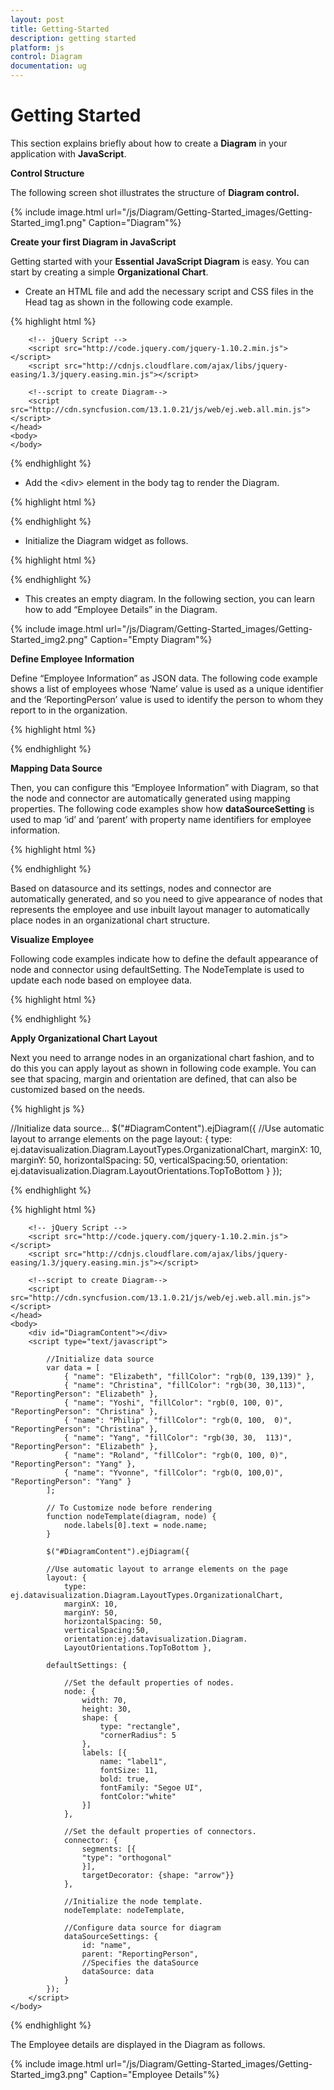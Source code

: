```yaml
---
layout: post
title: Getting-Started
description: getting started
platform: js
control: Diagram
documentation: ug
---
```


# Getting Started

This section explains briefly about how to create a **Diagram** in your application with **JavaScript**.

**Control Structure**

The following screen shot illustrates the structure of **Diagram control.**

{% include image.html url="/js/Diagram/Getting-Started_images/Getting-Started_img1.png" Caption="Diagram"%}

**Create your first Diagram in JavaScript**

Getting started with your **Essential JavaScript Diagram** is easy. You can start by creating a simple **Organizational Chart**.

* Create an HTML file and add the necessary script and CSS files in the Head tag as shown in the following code example.

{% highlight html %}

<html xmlns="http://www.w3.org/1999/xhtml">
	<head>
		<title>Getting Started With Diagram Control For Javascript</title>
	
		<!-- jQuery Script -->
		<script src="http://code.jquery.com/jquery-1.10.2.min.js"></script>
		<script src="http://cdnjs.cloudflare.com/ajax/libs/jquery-easing/1.3/jquery.easing.min.js"></script>
		
		<!--script to create Diagram-->
		<script src="http://cdn.syncfusion.com/13.1.0.21/js/web/ej.web.all.min.js"></script>
	</head>
	<body>
	</body>
</html>

{% endhighlight %}

* Add the &lt;div&gt; element in the body tag to render the Diagram.

{% highlight html %}

<html>
	<head>
	<!-- header -->
	</head>
	<body>
		<div id="DiagramContent"></div>
	</body>
</html>

{% endhighlight %}

* Initialize the Diagram widget as follows.

{% highlight html %}


<body>
	<div id="DiagramContent"></div>
	<script type="text/javascript">
		$("#DiagramContent").ejDiagram({
		width: "100%",
		height: "600px",
		});
	</script>
</body>


{% endhighlight %}

* This creates an empty diagram. In the following section, you can learn how to add “Employee Details” in the Diagram.

{% include image.html url="/js/Diagram/Getting-Started_images/Getting-Started_img2.png" Caption="Empty Diagram"%}

**Define Employee Information**

Define “Employee Information” as JSON data. The following code example shows a list of employees whose ‘Name’ value is used as a unique identifier and the ‘ReportingPerson’ value is used to identify the person to whom they report to in the organization.

{% highlight html %}


<script type="text/javascript">

	//Initialize data source...
	var data = [
		{ "name": "Elizabeth", "fillColor": "rgb(0, 139,139)" },
		{ "name": "Christina", "fillColor": "rgb(30, 30,113)", "ReportingPerson": "Elizabeth" },
		{ "name": "Yoshi", "fillColor": "rgb(0, 100, 0)", "ReportingPerson": "Christina" },
		{ "name": "Philip", "fillColor": "rgb(0, 100,  0)", "ReportingPerson": "Christina" },
		{ "name": "Yang", "fillColor": "rgb(30, 30,  113)", "ReportingPerson": "Elizabeth" },
		{ "name": "Roland", "fillColor": "rgb(0, 100, 0)", "ReportingPerson": "Yang" },
		{ "name": "Yvonne", "fillColor": "rgb(0, 100,0)", "ReportingPerson": "Yang" }
		];  
		
	$("#DiagramContent").ejDiagram({
	width: "100%",
	height: "600px",
	});
	
</script>

{% endhighlight %}

**Mapping Data Source**

Then, you can configure this “Employee Information” with Diagram, so that the node and connector are automatically generated using mapping properties. The following code examples show how **dataSourceSetting** is used to map ‘id’ and ‘parent’ with property name identifiers for employee information.

{% highlight html %}

<script type="text/javascript">
    //Initialize data source...
    $("#DiagramContent").ejDiagram({

    //Configure data source for diagram
	dataSourceSettings: {
		id: "name",
		parent: "ReportingPerson",
		
		//Specifies the dataSource
		dataSource: data  
		} 
	});             
</script>

{% endhighlight %}

Based on datasource and its settings, nodes and connector are automatically generated, and so you need to give appearance of nodes that represents the employee and use inbuilt layout manager to automatically place nodes in an organizational chart structure.

**Visualize Employee**

Following code examples indicate how to define the default appearance of node and connector using defaultSetting. The NodeTemplate is used to update each node based on employee data. 

{% highlight html %}

<script type="text/javascript">
	// To Customize node before rendering
	function nodeTemplate(diagram, node) {
		node.labels[0].text = node.name;
	}
	
	//Initialize data source...
	$("#DiagramContent").ejDiagram({
		defaultSettings: {
			//Set the default properties of nodes.
			node: {
				width: 70,
				height: 30,
				shape: {
					type: "rectangle",
					"cornerRadius": 5
				},
				labels: [ {
					name: "label1",
					fontSize: 11,
					bold: true,
					fontFamily: "Segoe UI",
					fontColor:"white"
				}]
			},

			//Set the default properties of connectors.
			connector: {
				segments: [{
					"type": "orthogonal"
				}],
				targetDecorator: {shape: "arrow"}
			}
		},

		//Initialize the node template.
		nodeTemplate: nodeTemplate,

		//Configure data source for diagram
		dataSourceSettings: { 
			id: "name", 
			parent: "ReportingPerson",
			//Specifies the dataSource
			dataSource: data  
		} 
	});
</script>

{% endhighlight %}

**Apply Organizational Chart Layout**

Next you need to arrange nodes in an organizational chart fashion, and to do this you can apply layout as shown in following code example. You can see that spacing, margin and orientation are defined, that can also be customized based on the needs. 

{% highlight js %}
		
//Initialize data source...
$("#DiagramContent").ejDiagram({
	//Use automatic layout to arrange elements on the page
	layout: {
		type: ej.datavisualization.Diagram.LayoutTypes.OrganizationalChart,
	    marginX: 10,
	    marginY: 50,
	    horizontalSpacing: 50,
	    verticalSpacing:50,
	    orientation: ej.datavisualization.Diagram.LayoutOrientations.TopToBottom }
});             

{% endhighlight %} 

{% highlight html %}

<html xmlns="http://www.w3.org/1999/xhtml">
	<head>
		<title>
		Getting Started With Diagram Control For Javascript
		</title>
		
		<!-- jQuery Script -->
		<script src="http://code.jquery.com/jquery-1.10.2.min.js"></script>
		<script src="http://cdnjs.cloudflare.com/ajax/libs/jquery-easing/1.3/jquery.easing.min.js"></script>
		
		<!--script to create Diagram-->
		<script src="http://cdn.syncfusion.com/13.1.0.21/js/web/ej.web.all.min.js"></script>
	</head>
	<body>
		<div id="DiagramContent"></div>
		<script type="text/javascript">
		
			//Initialize data source
			var data = [
				{ "name": "Elizabeth", "fillColor": "rgb(0, 139,139)" },
				{ "name": "Christina", "fillColor": "rgb(30, 30,113)", "ReportingPerson": "Elizabeth" },
				{ "name": "Yoshi", "fillColor": "rgb(0, 100, 0)", "ReportingPerson": "Christina" },
				{ "name": "Philip", "fillColor": "rgb(0, 100,  0)", "ReportingPerson": "Christina" },
				{ "name": "Yang", "fillColor": "rgb(30, 30,  113)", "ReportingPerson": "Elizabeth" },
				{ "name": "Roland", "fillColor": "rgb(0, 100, 0)", "ReportingPerson": "Yang" },
				{ "name": "Yvonne", "fillColor": "rgb(0, 100,0)", "ReportingPerson": "Yang" }
			];  
			
			// To Customize node before rendering
			function nodeTemplate(diagram, node) {
				node.labels[0].text = node.name;
			}
			
			$("#DiagramContent").ejDiagram({
			
			//Use automatic layout to arrange elements on the page
			layout: {         
				type: ej.datavisualization.Diagram.LayoutTypes.OrganizationalChart, 
				marginX: 10,
				marginY: 50, 
				horizontalSpacing: 50, 
				verticalSpacing:50,
				orientation:ej.datavisualization.Diagram.
				LayoutOrientations.TopToBottom },
			
			defaultSettings: {
				
				//Set the default properties of nodes.
				node: { 
					width: 70, 
					height: 30,
					shape: {
						type: "rectangle",
						"cornerRadius": 5 
					},
					labels: [{
						name: "label1", 
						fontSize: 11, 
						bold: true,
						fontFamily: "Segoe UI",
						fontColor:"white" 
					}] 
				},
			
				//Set the default properties of connectors.
				connector: {
					segments: [{ 
					"type": "orthogonal"
					}],
					targetDecorator: {shape: "arrow"}}
				},
			
				//Initialize the node template.
				nodeTemplate: nodeTemplate,
				
				//Configure data source for diagram
				dataSourceSettings: { 
					id: "name", 
					parent: "ReportingPerson",
					//Specifies the dataSource
					dataSource: data  
				} 
			});             
	    </script>
	</body>
</html>

{% endhighlight %}

The Employee details are displayed in the Diagram as follows.

{% include image.html url="/js/Diagram/Getting-Started_images/Getting-Started_img3.png" Caption="Employee Details"%}
